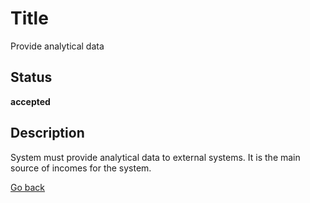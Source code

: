 # Title

Provide analytical data

## Status

**accepted**

## Description

System must provide analytical data to external systems. It is the main source of incomes for the system.  

[Go back](../README.md)